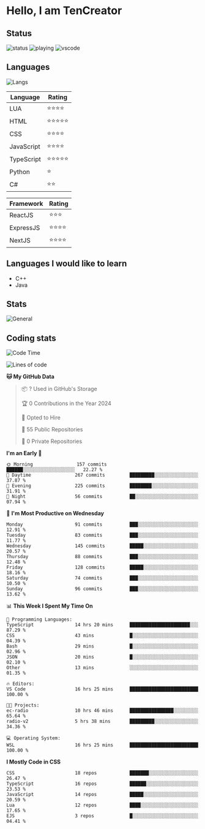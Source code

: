 # Hello, I am TenCreator

## Status
![status](https://api.statusbadges.me/badge/status/518334475038359555?simple=true&style=for-the-badge)
![playing](https://api.statusbadges.me/badge/playing/518334475038359555?style=for-the-badge)
![vscode](https://api.statusbadges.me/badge/vscode/518334475038359555?style=for-the-badge)

## Languages
![Langs](https://github-readme-stats.vercel.app/api/top-langs/?username=tencreator&layout=compact&theme=radical)


|Language|Rating|
|--------|------|
|LUA|⭐️⭐️⭐️⭐️|
|HTML|⭐️⭐️⭐️⭐️⭐️|
|CSS|⭐️⭐️⭐️⭐️|
|JavaScript|⭐️⭐️⭐️⭐️|
|TypeScript|⭐️⭐️⭐️⭐️⭐️|
|Python|⭐️|
|C#|⭐️⭐️ |

|Framework|Rating|
|--------|------|
|ReactJS|⭐️⭐️⭐|
|ExpressJS|⭐️⭐️⭐️⭐️|
|NextJS|⭐️⭐️⭐⭐️|

## Languages I would like to learn
- C++
- Java

## Stats
![General](https://github-readme-stats.vercel.app/api?username=tencreator&show_icons=true&theme=radical)

## Coding stats

<!--START_SECTION:waka-->
![Code Time](http://img.shields.io/badge/Code%20Time-210%20hrs%2033%20mins-blue)

![Lines of code](https://img.shields.io/badge/From%20Hello%20World%20I%27ve%20Written-1.3%20million%20lines%20of%20code-blue)

**🐱 My GitHub Data** 

> 📦 ? Used in GitHub's Storage 
 > 
> 🏆 0 Contributions in the Year 2024
 > 
> 💼 Opted to Hire
 > 
> 📜 55 Public Repositories 
 > 
> 🔑 0 Private Repositories 
 > 
**I'm an Early 🐤** 

```text
🌞 Morning                157 commits         ██████░░░░░░░░░░░░░░░░░░░   22.27 % 
🌆 Daytime                267 commits         █████████░░░░░░░░░░░░░░░░   37.87 % 
🌃 Evening                225 commits         ████████░░░░░░░░░░░░░░░░░   31.91 % 
🌙 Night                  56 commits          ██░░░░░░░░░░░░░░░░░░░░░░░   07.94 % 
```
📅 **I'm Most Productive on Wednesday** 

```text
Monday                   91 commits          ███░░░░░░░░░░░░░░░░░░░░░░   12.91 % 
Tuesday                  83 commits          ███░░░░░░░░░░░░░░░░░░░░░░   11.77 % 
Wednesday                145 commits         █████░░░░░░░░░░░░░░░░░░░░   20.57 % 
Thursday                 88 commits          ███░░░░░░░░░░░░░░░░░░░░░░   12.48 % 
Friday                   128 commits         █████░░░░░░░░░░░░░░░░░░░░   18.16 % 
Saturday                 74 commits          ███░░░░░░░░░░░░░░░░░░░░░░   10.50 % 
Sunday                   96 commits          ███░░░░░░░░░░░░░░░░░░░░░░   13.62 % 
```


📊 **This Week I Spent My Time On** 

```text
💬 Programming Languages: 
TypeScript               14 hrs 20 mins      ██████████████████████░░░   87.29 % 
CSS                      43 mins             █░░░░░░░░░░░░░░░░░░░░░░░░   04.39 % 
Bash                     29 mins             █░░░░░░░░░░░░░░░░░░░░░░░░   02.96 % 
JSON                     20 mins             █░░░░░░░░░░░░░░░░░░░░░░░░   02.10 % 
Other                    13 mins             ░░░░░░░░░░░░░░░░░░░░░░░░░   01.35 % 

🔥 Editors: 
VS Code                  16 hrs 25 mins      █████████████████████████   100.00 % 

🐱‍💻 Projects: 
ec-radio                 10 hrs 46 mins      ████████████████░░░░░░░░░   65.64 % 
radio-v2                 5 hrs 38 mins       █████████░░░░░░░░░░░░░░░░   34.36 % 

💻 Operating System: 
WSL                      16 hrs 25 mins      █████████████████████████   100.00 % 
```

**I Mostly Code in CSS** 

```text
CSS                      18 repos            ███████░░░░░░░░░░░░░░░░░░   26.47 % 
TypeScript               16 repos            ██████░░░░░░░░░░░░░░░░░░░   23.53 % 
JavaScript               14 repos            █████░░░░░░░░░░░░░░░░░░░░   20.59 % 
Lua                      12 repos            ████░░░░░░░░░░░░░░░░░░░░░   17.65 % 
EJS                      3 repos             █░░░░░░░░░░░░░░░░░░░░░░░░   04.41 % 
```




<!--END_SECTION:waka-->
